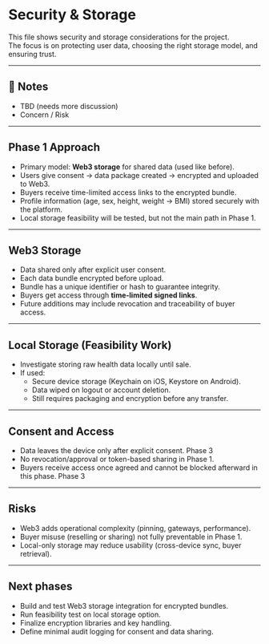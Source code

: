 # Security & Storage

This file shows security and storage considerations for the project.  
The focus is on protecting user data, choosing the right storage model, and ensuring trust.  

---

## 📌 Notes
-  TBD (needs more discussion)  
-  Concern / Risk  

---

## Phase 1 Approach
- Primary model: **Web3 storage** for shared data (used like before).  
- Users give consent → data package created → encrypted and uploaded to Web3.  
- Buyers receive time-limited access links to the encrypted bundle.  
- Profile information (age, sex, height, weight → BMI) stored securely with the platform.  
- Local storage feasibility will be tested, but not the main path in Phase 1.  

---

## Web3 Storage
- Data shared only after explicit user consent.  
- Each data bundle encrypted before upload.  
- Bundle has a unique identifier or hash to guarantee integrity.  
- Buyers get access through **time-limited signed links**.  
- Future additions may include revocation and traceability of buyer access.  

---

## Local Storage (Feasibility Work)
- Investigate storing raw health data locally until sale.  
- If used:
  - Secure device storage (Keychain on iOS, Keystore on Android).  
  - Data wiped on logout or account deletion.  
  - Still requires packaging and encryption before any transfer.  

---


## Consent and Access
- Data leaves the device only after explicit consent. Phase 3 
- No revocation/approval or token-based sharing in Phase 1.  
- Buyers receive access once agreed and cannot be blocked afterward in this phase.  Phase 3

---

## Risks
- Web3 adds operational complexity (pinning, gateways, performance).  
- Buyer misuse (reselling or sharing) not fully preventable in Phase 1.  
- Local-only storage may reduce usability (cross-device sync, buyer retrieval).  

---

## Next phases
- Build and test Web3 storage integration for encrypted bundles.  
- Run feasibility test on local storage option.  
- Finalize encryption libraries and key handling.  
- Define minimal audit logging for consent and data sharing.  